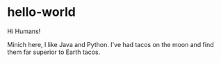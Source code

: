 # hello-world

Hi Humans!

Minich here, I like Java and Python.
I've had tacos on the moon and find them far superior to Earth tacos.
